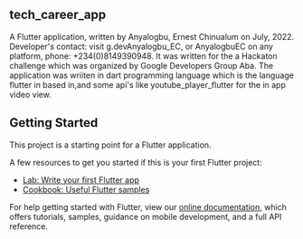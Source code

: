 ## tech_career_app

A Flutter application, written by Anyalogbu, Ernest Chinualum on July, 2022. Developer's contact: visit g.devAnyalogbu_EC, or AnyalogbuEC on any platform, phone: +234(0)8149390948. It was written for the a Hackaton challenge which was organized by Google Developers Group Aba. The application was wriiten in dart programming language which is the language flutter in based in,and some api's like youtube_player_flutter for the in app video view.

## Getting Started

This project is a starting point for a Flutter application.

A few resources to get you started if this is your first Flutter project:

- [Lab: Write your first Flutter app](https://flutter.dev/docs/get-started/codelab)
- [Cookbook: Useful Flutter samples](https://flutter.dev/docs/cookbook)

For help getting started with Flutter, view our
[online documentation](https://flutter.dev/docs), which offers tutorials,
samples, guidance on mobile development, and a full API reference.
